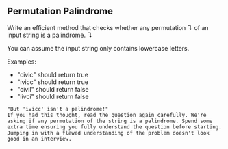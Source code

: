 ## Permutation Palindrome

Write an efficient method that checks whether any permutation ↴ of an input string is a palindrome. ↴

You can assume the input string only contains lowercase letters.

Examples:

- "civic" should return true
- "ivicc" should return true
- "civil" should return false
- "livci" should return false

```
"But 'ivicc' isn't a palindrome!"
If you had this thought, read the question again carefully. We're asking if any permutation of the string is a palindrome. Spend some extra time ensuring you fully understand the question before starting. Jumping in with a flawed understanding of the problem doesn't look good in an interview.
```
